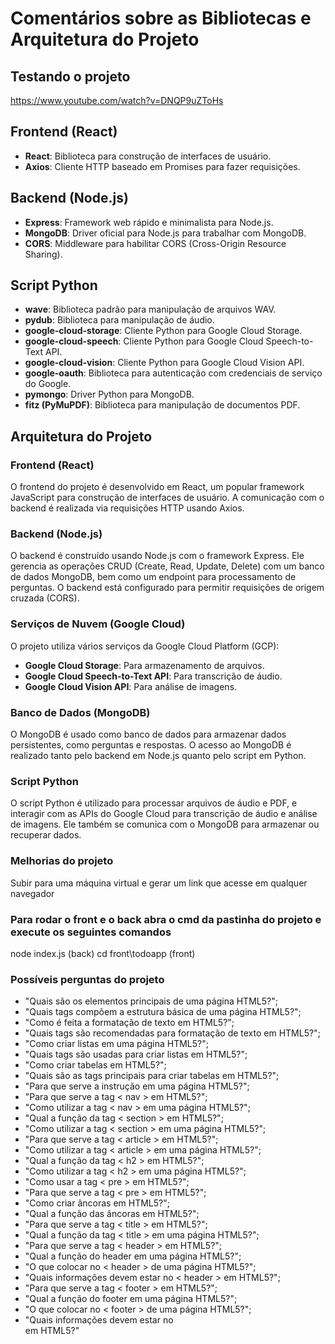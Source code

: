 # Comentários sobre as Bibliotecas e Arquitetura do Projeto

## Testando o projeto
https://www.youtube.com/watch?v=DNQP9uZToHs

## Frontend (React)
- **React**: Biblioteca para construção de interfaces de usuário.
- **Axios**: Cliente HTTP baseado em Promises para fazer requisições.

## Backend (Node.js)
- **Express**: Framework web rápido e minimalista para Node.js.
- **MongoDB**: Driver oficial para Node.js para trabalhar com MongoDB.
- **CORS**: Middleware para habilitar CORS (Cross-Origin Resource Sharing).

## Script Python
- **wave**: Biblioteca padrão para manipulação de arquivos WAV.
- **pydub**: Biblioteca para manipulação de áudio.
- **google-cloud-storage**: Cliente Python para Google Cloud Storage.
- **google-cloud-speech**: Cliente Python para Google Cloud Speech-to-Text API.
- **google-cloud-vision**: Cliente Python para Google Cloud Vision API.
- **google-oauth**: Biblioteca para autenticação com credenciais de serviço do Google.
- **pymongo**: Driver Python para MongoDB.
- **fitz (PyMuPDF)**: Biblioteca para manipulação de documentos PDF.

## Arquitetura do Projeto

### Frontend (React)
O frontend do projeto é desenvolvido em React, um popular framework JavaScript para construção de interfaces de usuário. A comunicação com o backend é realizada via requisições HTTP usando Axios.

### Backend (Node.js)
O backend é construído usando Node.js com o framework Express. Ele gerencia as operações CRUD (Create, Read, Update, Delete) com um banco de dados MongoDB, bem como um endpoint para processamento de perguntas. O backend está configurado para permitir requisições de origem cruzada (CORS).

### Serviços de Nuvem (Google Cloud)
O projeto utiliza vários serviços da Google Cloud Platform (GCP):
- **Google Cloud Storage**: Para armazenamento de arquivos.
- **Google Cloud Speech-to-Text API**: Para transcrição de áudio.
- **Google Cloud Vision API**: Para análise de imagens.

### Banco de Dados (MongoDB)
O MongoDB é usado como banco de dados para armazenar dados persistentes, como perguntas e respostas. O acesso ao MongoDB é realizado tanto pelo backend em Node.js quanto pelo script em Python.

### Script Python
O script Python é utilizado para processar arquivos de áudio e PDF, e interagir com as APIs do Google Cloud para transcrição de áudio e análise de imagens. Ele também se comunica com o MongoDB para armazenar ou recuperar dados.

### Melhorias do projeto
Subir para uma máquina virtual e gerar um link que acesse em qualquer navegador 

### Para rodar o front e o back abra o cmd da pastinha do projeto e execute os seguintes comandos
node index.js (back)
cd front\todoapp (front)

### Possíveis perguntas do projeto
- "Quais são os elementos principais de uma página HTML5?";
- "Quais tags compõem a estrutura básica de uma página HTML5?";
- "Como é feita a formatação de texto em HTML5?";
- "Quais tags são recomendadas para formatação de texto em HTML5?";
- "Como criar listas em uma página HTML5?";
- "Quais tags são usadas para criar listas em HTML5?";
- "Como criar tabelas em HTML5?";
- "Quais são as tags principais para criar tabelas em HTML5?";
- "Para que serve a instrução <!DOCTYPE html> em uma página HTML5?";
- "Para que serve a tag < nav > em HTML5?";
- "Como utilizar a tag < nav > em uma página HTML5?";
- "Qual a função da tag < section > em HTML5?";
- "Como utilizar a tag < section > em uma página HTML5?";
- "Para que serve a tag < article > em HTML5?";
- "Como utilizar a tag < article > em uma página HTML5?";
- "Qual a função da tag < h2 > em HTML5?";
- "Como utilizar a tag < h2 > em uma página HTML5?";
- "Como usar a tag < pre > em HTML5?";
- "Para que serve a tag < pre > em HTML5?";
- "Como criar âncoras em HTML5?";
- "Qual a função das âncoras em HTML5?";
- "Para que serve a tag < title > em HTML5?";
- "Qual a função da tag < title > em uma página HTML5?";
- "Para que serve a tag < header > em HTML5?";
- "Qual a função do header em uma página HTML5?";
- "O que colocar no < header > de uma página HTML5?";
- "Quais informações devem estar no < header > em HTML5?";
- "Para que serve a tag < footer > em HTML5?";
- "Qual a função do footer em uma página HTML5?";
- "O que colocar no < footer > de uma página HTML5?";
- "Quais informações devem estar no <footer> em HTML5?"

